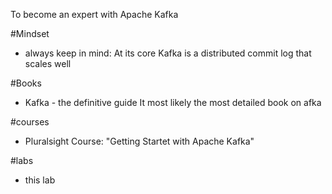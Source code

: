 To become an expert with Apache Kafka

#Mindset
* always keep in mind: At its core Kafka is a distributed commit log that scales well

#Books
* Kafka - the definitive guide 
It most likely the most detailed book on afka

#courses
* Pluralsight Course: "Getting Startet with Apache Kafka"

#labs
* this lab